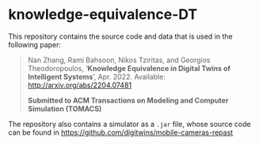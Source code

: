 # knowledge-equivalence-DT

This repository contains the source code and data that is used in the following paper:

> Nan Zhang, Rami Bahsoon, Nikos Tziritas, and Georgios Theodoropoulos, ‘**Knowledge Equivalence in Digital Twins of Intelligent Systems**’, Apr. 2022. Available: http://arxiv.org/abs/2204.07481
> 
> **Submitted to ACM Transactions on Modeling and Computer Simulation (TOMACS)**

The repository also contains a simulator as a `.jar` file, whose source code can be found in https://github.com/digitwins/mobile-cameras-repast
